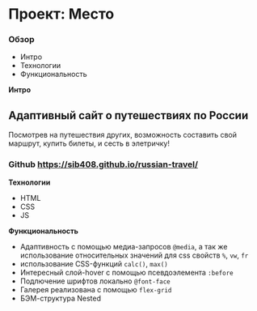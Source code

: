 # Проект: Место

### Обзор
* Интро
* Технологии
* Функциональность


**Интро**
## Адаптивный сайт о путешествиях по России
Посмотрев на путешествия других, возможность составить свой маршрут, купить билеты, и сесть в элетричку!
### Github https://sib408.github.io/russian-travel/

**Технологии**

+ HTML
+ CSS
+ JS

**Функциональность**

+ Адаптивность с помощью медиа-запросов `@media`,
  а так же использование относительных значений для css свойств `%`, `vw`, `fr`
+ использование CSS-функций `calc()`, `max()`
+ Интересный слой-hover с помощью псевдоэлемента `:before`
+ Подлючение шрифтов локально `@font-face`
+ Галерея реализована с помощью `flex-grid`
+ БЭМ-структура Nested
